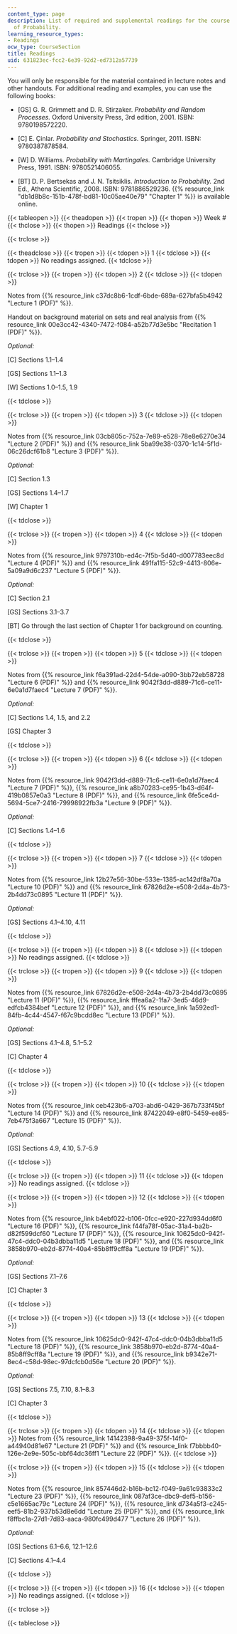 ```yaml
---
content_type: page
description: List of required and supplemental readings for the course Fundamentals
  of Probability.
learning_resource_types:
- Readings
ocw_type: CourseSection
title: Readings
uid: 631823ec-fcc2-6e39-92d2-ed7312a57739
---
```


You will only be responsible for the material contained in lecture notes and other handouts. For additional reading and examples, you can use the following books:

*   \[GS\] G. R. Grimmett and D. R. Stirzaker. _Probability and Random Processes._ Oxford University Press, 3rd edition, 2001. ISBN: 9780198572220.

*   \[C\] E. Çinlar. _Probability and Stochastics._ Springer, 2011. ISBN: 9780387878584.

*   \[W\] D. Williams. _Probability with Martingales._ Cambridge University Press, 1991. ISBN: 9780521406055.

*   \[BT\] D. P. Bertsekas and J. N. Tsitsiklis. _Introduction to Probability._ 2nd Ed., Athena Scientific, 2008. ISBN: 9781886529236. {{% resource_link "db1d8b8c-151b-478f-bd81-10c05ae40e79" "Chapter 1" %}} is available online.

{{< tableopen >}}
{{< theadopen >}}
{{< tropen >}}
{{< thopen >}}
Week #
{{< thclose >}}
{{< thopen >}}
Readings
{{< thclose >}}

{{< trclose >}}

{{< theadclose >}}
{{< tropen >}}
{{< tdopen >}}
1
{{< tdclose >}}
{{< tdopen >}}
No readings assigned.
{{< tdclose >}}

{{< trclose >}}
{{< tropen >}}
{{< tdopen >}}
2
{{< tdclose >}}
{{< tdopen >}}


Notes from {{% resource_link c37dc8b6-1cdf-6bde-689a-627bfa5b4942 "Lecture 1 (PDF)" %}}.

Handout on background material on sets and real analysis from {{% resource_link 00e3cc42-4340-7472-f084-a52b77d3e5bc "Recitation 1 (PDF)" %}}.

_Optional:_

\[C\] Sections 1.1–1.4

\[GS\] Sections 1.1–1.3

\[W\] Sections 1.0–1.5, 1.9


{{< tdclose >}}

{{< trclose >}}
{{< tropen >}}
{{< tdopen >}}
3
{{< tdclose >}}
{{< tdopen >}}


Notes from {{% resource_link 03cb805c-752a-7e89-e528-78e8e6270e34 "Lecture 2 (PDF)" %}} and {{% resource_link 5ba99e38-0370-1c14-5f1d-06c26dcf61b8 "Lecture 3 (PDF)" %}}.

_Optional:_

\[C\] Section 1.3

\[GS\] Sections 1.4–1.7

\[W\] Chapter 1


{{< tdclose >}}

{{< trclose >}}
{{< tropen >}}
{{< tdopen >}}
4
{{< tdclose >}}
{{< tdopen >}}


Notes from {{% resource_link 9797310b-ed4c-7f5b-5d40-d007783eec8d "Lecture 4 (PDF)" %}} and {{% resource_link 491fa115-52c9-4413-806e-5a09a9d6c237 "Lecture 5 (PDF)" %}}.

_Optional:_

\[C\] Section 2.1

\[GS\] Sections 3.1–3.7

\[BT\] Go through the last section of Chapter 1 for background on counting.


{{< tdclose >}}

{{< trclose >}}
{{< tropen >}}
{{< tdopen >}}
5
{{< tdclose >}}
{{< tdopen >}}


Notes from {{% resource_link f6a391ad-22d4-54de-a090-3bb72eb58728 "Lecture 6 (PDF)" %}} and {{% resource_link 9042f3dd-d889-71c6-ce11-6e0a1d7faec4 "Lecture 7 (PDF)" %}}.

_Optional:_

\[C\] Sections 1.4, 1.5, and 2.2

\[GS\] Chapter 3


{{< tdclose >}}

{{< trclose >}}
{{< tropen >}}
{{< tdopen >}}
6
{{< tdclose >}}
{{< tdopen >}}


Notes from {{% resource_link 9042f3dd-d889-71c6-ce11-6e0a1d7faec4 "Lecture 7 (PDF)" %}}, {{% resource_link a8b70283-ce95-1b43-d64f-419b0857e0a3 "Lecture 8 (PDF)" %}}, and {{% resource_link 6fe5ce4d-5694-5ce7-2416-79998922fb3a "Lecture 9 (PDF)" %}}.

_Optional:_

\[C\] Sections 1.4–1.6


{{< tdclose >}}

{{< trclose >}}
{{< tropen >}}
{{< tdopen >}}
7
{{< tdclose >}}
{{< tdopen >}}


Notes from {{% resource_link 12b27e56-30be-533e-1385-ac142df8a70a "Lecture 10 (PDF)" %}} and {{% resource_link 67826d2e-e508-2d4a-4b73-2b4dd73c0895 "Lecture 11 (PDF)" %}}.

_Optional:_

\[GS\] Sections 4.1–4.10, 4.11


{{< tdclose >}}

{{< trclose >}}
{{< tropen >}}
{{< tdopen >}}
8
{{< tdclose >}}
{{< tdopen >}}
No readings assigned.
{{< tdclose >}}

{{< trclose >}}
{{< tropen >}}
{{< tdopen >}}
9
{{< tdclose >}}
{{< tdopen >}}


Notes from {{% resource_link 67826d2e-e508-2d4a-4b73-2b4dd73c0895 "Lecture 11 (PDF)" %}}, {{% resource_link fffea6a2-1fa7-3ed5-46d9-edfcb4384bef "Lecture 12 (PDF)" %}}, and {{% resource_link 1a592ed1-84fb-4c44-4547-f67c9bcdd8ec "Lecture 13 (PDF)" %}}.

_Optional:_

\[GS\] Sections 4.1–4.8, 5.1–5.2

\[C\] Chapter 4


{{< tdclose >}}

{{< trclose >}}
{{< tropen >}}
{{< tdopen >}}
10
{{< tdclose >}}
{{< tdopen >}}


Notes from {{% resource_link ceb423b6-a703-abd6-0429-367b733f45bf "Lecture 14 (PDF)" %}} and {{% resource_link 87422049-e8f0-5459-ee85-7eb475f3a667 "Lecture 15 (PDF)" %}}.

_Optional:_

\[GS\] Sections 4.9, 4.10, 5.7–5.9


{{< tdclose >}}

{{< trclose >}}
{{< tropen >}}
{{< tdopen >}}
11
{{< tdclose >}}
{{< tdopen >}}
No readings assigned.
{{< tdclose >}}

{{< trclose >}}
{{< tropen >}}
{{< tdopen >}}
12
{{< tdclose >}}
{{< tdopen >}}


Notes from {{% resource_link b4ebf022-b106-0fcc-e920-227d934dd6f0 "Lecture 16 (PDF)" %}}, {{% resource_link f44fa78f-05ac-31a4-ba2b-d82f599dcf60 "Lecture 17 (PDF)" %}}, {{% resource_link 10625dc0-942f-47c4-ddc0-04b3dbba11d5 "Lecture 18 (PDF)" %}}, and {{% resource_link 3858b970-eb2d-8774-40a4-85b8ff9cff8a "Lecture 19 (PDF)" %}}.

_Optional:_

\[GS\] Sections 7.1–7.6

\[C\] Chapter 3


{{< tdclose >}}

{{< trclose >}}
{{< tropen >}}
{{< tdopen >}}
13
{{< tdclose >}}
{{< tdopen >}}


Notes from {{% resource_link 10625dc0-942f-47c4-ddc0-04b3dbba11d5 "Lecture 18 (PDF)" %}}, {{% resource_link 3858b970-eb2d-8774-40a4-85b8ff9cff8a "Lecture 19 (PDF)" %}}, and {{% resource_link b9342e71-8ec4-c58d-98ec-97dcfcb0d56e "Lecture 20 (PDF)" %}}.

_Optional:_ 

\[GS\] Sections 7.5, 7.10, 8.1–8.3

\[C\] Chapter 3


{{< tdclose >}}

{{< trclose >}}
{{< tropen >}}
{{< tdopen >}}
14
{{< tdclose >}}
{{< tdopen >}}
Notes from {{% resource_link 14142398-9a49-375f-14f0-a44940d81e67 "Lecture 21 (PDF)" %}} and {{% resource_link f7bbbb40-126e-2e9e-505c-bbf64dc36ff1 "Lecture 22 (PDF)" %}}.
{{< tdclose >}}

{{< trclose >}}
{{< tropen >}}
{{< tdopen >}}
15
{{< tdclose >}}
{{< tdopen >}}


Notes from {{% resource_link 857446d2-b16b-bc12-f049-9a61c93833c2 "Lecture 23 (PDF)" %}}, {{% resource_link 087af3ce-dbc9-def5-b156-c5e1665ac79c "Lecture 24 (PDF)" %}}, {{% resource_link d734a5f3-c245-eef5-81b2-937b53d8e6dd "Lecture 25 (PDF)" %}}, and {{% resource_link f8ffbc1a-27d1-7d83-aaca-980fc499d477 "Lecture 26 (PDF)" %}}.

_Optional:_

\[GS\] Sections 6.1–6.6, 12.1–12.6

\[C\] Sections 4.1–4.4


{{< tdclose >}}

{{< trclose >}}
{{< tropen >}}
{{< tdopen >}}
16
{{< tdclose >}}
{{< tdopen >}}
No readings assigned.
{{< tdclose >}}

{{< trclose >}}

{{< tableclose >}}
